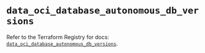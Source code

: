 # `data_oci_database_autonomous_db_versions`

Refer to the Terraform Registry for docs: [`data_oci_database_autonomous_db_versions`](https://registry.terraform.io/providers/oracle/oci/7.19.0/docs/data-sources/database_autonomous_db_versions).
